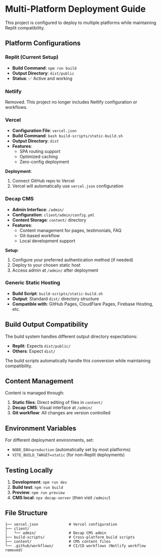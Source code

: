 # Multi-Platform Deployment Guide

This project is configured to deploy to multiple platforms while maintaining Replit compatibility.

## Platform Configurations

### Replit (Current Setup)
- **Build Command**: `npm run build`
- **Output Directory**: `dist/public`
- **Status**: ✅ Active and working

### Netlify
Removed. This project no longer includes Netlify configuration or workflows.

### Vercel
- **Configuration File**: `vercel.json`
- **Build Command**: `bash build-scripts/static-build.sh`
- **Output Directory**: `dist`
- **Features**:
  - SPA routing support
  - Optimized caching
  - Zero-config deployment

**Deployment**:
1. Connect GitHub repo to Vercel
2. Vercel will automatically use `vercel.json` configuration

### Decap CMS
- **Admin Interface**: `/admin/`
- **Configuration**: `client/admin/config.yml`
- **Content Storage**: `content/` directory
- **Features**:
  - Content management for pages, testimonials, FAQ
  - Git-based workflow
  - Local development support

**Setup**:
1. Configure your preferred authentication method (if needed)
2. Deploy to your chosen static host
3. Access admin at `/admin/` after deployment

### Generic Static Hosting
- **Build Script**: `build-scripts/static-build.sh`
- **Output**: Standard `dist/` directory structure
- **Compatible with**: GitHub Pages, CloudFlare Pages, Firebase Hosting, etc.

## Build Output Compatibility

The build system handles different output directory expectations:

- **Replit**: Expects `dist/public/`
- **Others**: Expect `dist/`

The build scripts automatically handle this conversion while maintaining compatibility.

## Content Management

Content is managed through:
1. **Static files**: Direct editing of files in `content/`
2. **Decap CMS**: Visual interface at `/admin/`
3. **Git workflow**: All changes are version controlled

## Environment Variables

For different deployment environments, set:
- `NODE_ENV=production` (automatically set by most platforms)
- `VITE_BUILD_TARGET=static` (for non-Replit deployments)

## Testing Locally

1. **Development**: `npm run dev`
2. **Build test**: `npm run build`
3. **Preview**: `npm run preview`
4. **CMS local**: `npx decap-server` (then visit `/admin/`)

## File Structure

```
├── vercel.json              # Vercel configuration
├── client/
│   └── admin/               # Decap CMS admin
├── build-scripts/           # Cross-platform build scripts
├── content/                 # CMS content files
└── .github/workflows/       # CI/CD workflows (Netlify workflow removed)
```
